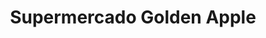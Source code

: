 ---
title: "Supermercado Golden Apple"
url: /santo-domingo-oeste/supermercado-golden-apple/
shop: Supermarkt
---